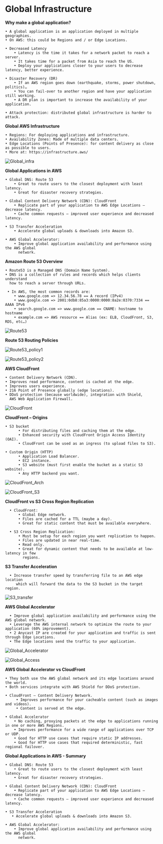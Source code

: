 # Global Infrastructure

**Why make a global application?**

    • A global application is an application deployed in multiple geographies.
    • On AWS: this could be Regions and / or Edge Locations.
    
    • Decreased Latency
        • Latency is the time it takes for a network packet to reach a server.
        • It takes time for a packet from Asia to reach the US.
        • Deploy your applications closer to your users to decrease latency, better experience.
        
    • Disaster Recovery (DR)
        • If an AWS region goes down (earthquake, storms, power shutdown, politics)…
        • You can fail-over to another region and have your application still working.
        • A DR plan is important to increase the availability of your application.
        
    • Attack protection: distributed global infrastructure is harder to attack.

**Global AWS Infrastructure**

    • Regions: For deploying applications and infrastructure.
    • Availability Zones: Made of multiple data centers.
    • Edge Locations (Points of Presence): for content delivery as close as possible to users.
    • More at: https://infrastructure.aws/
    
  ![Global_infra](https://github.com/mnadarsh/AWS/blob/master/Images/Global_infra.PNG "Global_infra")
  
**Global Applications in AWS**

    • Global DNS: Route 53
        • Great to route users to the closest deployment with least latency.
        • Great for disaster recovery strategies.
        
    • Global Content Delivery Network (CDN): CloudFront
        • Replicate part of your application to AWS Edge Locations – decrease latency.
        • Cache common requests – improved user experience and decreased latency.
        
    • S3 Transfer Acceleration
        • Accelerate global uploads & downloads into Amazon S3.
        
    • AWS Global Accelerator:
        • Improve global application availability and performance using the AWS global
          network.
      
**Amazon Route 53 Overview**

    • Route53 is a Managed DNS (Domain Name System).
    • DNS is a collection of rules and records which helps clients understand
      how to reach a server through URLs.
     
     • In AWS, the most common records are:
        • www.google.com => 12.34.56.78 == A record (IPv4)
        • www.google.com => 2001:0db8:85a3:0000:0000:8a2e:0370:7334 == AAAA IPv6
        • search.google.com => www.google.com == CNAME: hostname to hostname
        • example.com => AWS resource == Alias (ex: ELB, CloudFront, S3, RDS, etc…)
      
   ![Route53](https://github.com/mnadarsh/AWS/blob/master/Images/Route53.PNG "Route53")   
   
 **Route 53 Routing Policies**
 
 ![Route53_policy1](https://github.com/mnadarsh/AWS/blob/master/Images/Route53_policy1.PNG "Route53_policy1")
 
 ![Route53_policy2](https://github.com/mnadarsh/AWS/blob/master/Images/Route53_policy2.PNG "Route53_policy2")
 
**AWS CloudFront**

    • Content Delivery Network (CDN).
    • Improves read performance, content is cached at the edge.
    • Improves users experience.
    • 216 Point of Presence globally (edge locations).
    • DDoS protection (because worldwide), integration with Shield,
      AWS Web Application Firewall.
      
  ![CloudFront](https://github.com/mnadarsh/AWS/blob/master/Images/CloudFront.PNG "CloudFront")
  
**CloudFront – Origins**

    • S3 bucket
          • For distributing files and caching them at the edge.
          • Enhanced security with CloudFront Origin Access Identity (OAI).
          • CloudFront can be used as an ingress (to upload files to S3).

    • Custom Origin (HTTP)
          • Application Load Balancer.
          • EC2 instance.
          • S3 website (must first enable the bucket as a static S3 website).
          • Any HTTP backend you want.
 
 ![CloudFront_Arch](https://github.com/mnadarsh/AWS/blob/master/Images/CloudFront_Arch.PNG "CloudFront_Arch")
 
 ![CloudFront_S3](https://github.com/mnadarsh/AWS/blob/master/Images/CloudFront_S3.PNG "CloudFront_S3")
 
**CloudFront vs S3 Cross Region Replication**

      • CloudFront:
          • Global Edge network.
          • Files are cached for a TTL (maybe a day).
          • Great for static content that must be available everywhere.
      
      • S3 Cross Region Replication:
          • Must be setup for each region you want replication to happen.
          • Files are updated in near real-time.
          • Read only.
          • Great for dynamic content that needs to be available at low-latency in few
            regions.
            
**S3 Transfer Acceleration**

      • Increase transfer speed by transferring file to an AWS edge location
         which will forward the data to the S3 bucket in the target region.
         
   ![S3_transfer](https://github.com/mnadarsh/AWS/blob/master/Images/S3_transfer.PNG "S3_transfer")
   
**AWS Global Accelerator**

      • Improve global application availability and performance using the AWS global network.
      • Leverage the AWS internal network to optimize the route to your application (60% improvement).
      • 2 Anycast IP are created for your application and traffic is sent through Edge Locations.
      • The Edge locations send the traffic to your application.
   
   ![Global_Accelerator](https://github.com/mnadarsh/AWS/blob/master/Images/Global_Accelerator.PNG "Global_Accelerator")
   
   ![Global_Access](https://github.com/mnadarsh/AWS/blob/master/Images/Global_Access.PNG "Global_Access")

**AWS Global Accelerator vs CloudFront**

    • They both use the AWS global network and its edge locations around the world.
    • Both services integrate with AWS Shield for DDoS protection.
    
    • CloudFront – Content Delivery Network.
         • Improves performance for your cacheable content (such as images and videos).
         • Content is served at the edge.
         
    • Global Accelerator
        • No caching, proxying packets at the edge to applications running in one or more AWS Regions.
        • Improves performance for a wide range of applications over TCP or UDP.
        • Good for HTTP use cases that require static IP addresses.
        • Good for HTTP use cases that required deterministic, fast regional failover.
        
**Global Applications in AWS - Summary**

    • Global DNS: Route 53
        • Great to route users to the closest deployment with least latency.
        • Great for disaster recovery strategies.
        
    • Global Content Delivery Network (CDN): CloudFront
        • Replicate part of your application to AWS Edge Locations – decrease latency.
        • Cache common requests – improved user experience and decreased latency.
        
    • S3 Transfer Acceleration
       • Accelerate global uploads & downloads into Amazon S3.
       
    • AWS Global Accelerator:
        • Improve global application availability and performance using the AWS global
          network.
      

